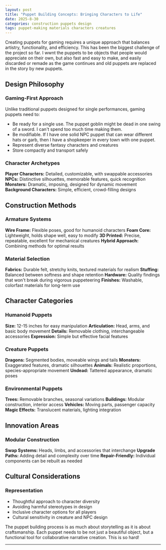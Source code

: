 ```yaml
---
layout: post
title: "Puppet Building Concepts: Bringing Characters to Life"
date: 2025-8-30
categories: construction puppets design
tags: puppet-making materials characters creatures
---
```


Creating puppets for gaming requires a unique approach that balances artistry, functionality, and efficiency.  This has been the biggest challenge of the project so far.  I wwnt the puppets to be objects that people would appreciate on their own, but also fast and easy to make, and easily discarded or remade as the game continues and old puppets are replaced in the story by new puppets.

## Design Philosophy

### Gaming-First Approach
Unlike traditional puppets designed for single performances, gaming puppets need to:
- Be ready for a single use.  The puppet goblin might be dead in one swing of a sword.  I can't spend too much time making them.
- Be modifiable.  If I have one solid NPC puppet that can wear different hats or garb, then I have a shopkeeper in every town with one puppet.
- Represent diverse fantasy characters and creatures
- Store compactly and transport safely

### Character Archetypes
**Player Characters:** Detailed, customizable, with swappable accessories
**NPCs:** Distinctive silhouettes, memorable features, quick recognition
**Monsters:** Dramatic, imposing, designed for dynamic movement
**Background Characters:** Simple, efficient, crowd-filling designs

## Construction Methods

### Armature Systems
**Wire Frame:** Flexible poses, good for humanoid characters
**Foam Core:** Lightweight, holds shape well, easy to modify
**3D Printed:** Precise, repeatable, excellent for mechanical creatures
**Hybrid Approach:** Combining methods for optimal results

### Material Selection
**Fabrics:** Durable felt, stretchy knits, textured materials for realism
**Stuffing:** Balanced between softness and shape retention
**Hardware:** Quality findings that won't break during vigorous puppeteering
**Finishes:** Washable, colorfast materials for long-term use

## Character Categories

### Humanoid Puppets
**Size:** 12-15 inches for easy manipulation
**Articulation:** Head, arms, and basic body movement
**Details:** Removable clothing, interchangeable accessories
**Expression:** Simple but effective facial features

### Creature Puppets
**Dragons:** Segmented bodies, moveable wings and tails
**Monsters:** Exaggerated features, dramatic silhouettes
**Animals:** Realistic proportions, species-appropriate movement
**Undead:** Tattered appearance, dramatic poses

### Environmental Puppets
**Trees:** Removable branches, seasonal variations
**Buildings:** Modular construction, interior access
**Vehicles:** Moving parts, passenger capacity
**Magic Effects:** Translucent materials, lighting integration

## Innovation Areas

### Modular Construction
**Swap Systems:** Heads, limbs, and accessories that interchange
**Upgrade Paths:** Adding detail and complexity over time
**Repair-Friendly:** Individual components can be rebuilt as needed


## Cultural Considerations

### Representation
- Thoughtful approach to character diversity
- Avoiding harmful stereotypes in design
- Inclusive character options for all players
- Cultural sensitivity in creature and NPC design


The puppet building process is as much about storytelling as it is about craftsmanship. Each puppet needs to be not just a beautiful object, but a functional tool for collaborative narrative creation.  This is so hard! 

---

